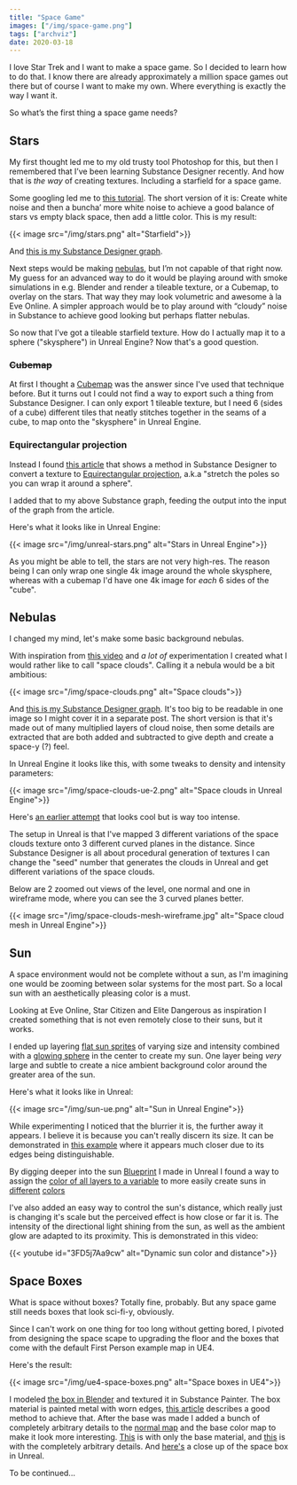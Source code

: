 ```yaml
---
title: "Space Game"
images: ["/img/space-game.png"]
tags: ["archviz"]
date: 2020-03-18
---
```


I love Star Trek and I want to make a space game. So I decided to learn how to do that. I know there are already approximately a million space games out there but of course I want to make my own. Where everything is exactly the way I want it.

So what’s the first thing a space game needs?

## Stars

My first thought led me to my old trusty tool Photoshop for this, but then I remembered that I’ve been learning Substance Designer recently. And how that is *the way* of creating textures. Including a starfield for a space game.

Some googling led me to [this tutorial](http://www.astrobasecommand.com/oh-my-god-its-full-of-stars-a-brief-tutorial-on-creating-procedural-star-fields-using-substances/). The short version of it is: Create white noise and then a buncha’ more white noise to achieve a good balance of stars vs empty black space, then add a little color. This is my result:

{{< image src="/img/stars.png" alt="Starfield">}}

And [this is my Substance Designer graph](/img/substance-nodes.png).

Next steps would be making [nebulas](https://www.google.com/search?q=eve+online+nebula&rlz=1C1CHBF_enUS811US811&sxsrf=ALeKk02DECfICmu7JWyXuR5qSdcTHLoX9w:1584495431929&source=lnms&tbm=isch&sa=X&ved=2ahUKEwjx8_i68aLoAhWChHIEHRLVA7oQ_AUoAXoECAsQAw&biw=3440&bih=1329), but I’m not capable of that right now. My guess for an advanced way to do it would be playing around with smoke simulations in e.g. Blender and render a tileable texture, or a Cubemap, to overlay on the stars. That way they may look volumetric and awesome à la Eve Online. A simpler approach would be to play around with “cloudy” noise in Substance to achieve good looking but perhaps flatter nebulas.

So now that I’ve got a tileable starfield texture. How do I actually map it to a sphere ("skysphere") in Unreal Engine? Now that's a good question.

### ~~Cubemap~~

At first I thought a [Cubemap](https://en.wikipedia.org/wiki/Cube_mapping) was the answer since I've used that technique before. But it turns out I could not find a way to export such a thing from Substance Designer. I can only export 1 tileable texture, but I need 6 (sides of a cube) different tiles that neatly stitches together in the seams of a cube, to map onto the "skysphere" in Unreal Engine.

### Equirectangular projection

Instead I found [this article](https://www.artstation.com/steppenwolf/blog/NB7K/seamless-tiling-planet-textures-in-substance-designer) that shows a method in Substance Designer to convert a texture to [Equirectangular projection](https://en.wikipedia.org/wiki/Equirectangular_projection), a.k.a "stretch the poles so you can wrap it around a sphere".

I added that to my above Substance graph, feeding the output into the input of the graph from the article.

Here's what it looks like in Unreal Engine:

{{< image src="/img/unreal-stars.png" alt="Stars in Unreal Engine">}}

As you might be able to tell, the stars are not very high-res. The reason being I can only wrap one single 4k image around the whole skysphere, whereas with a cubemap I'd have one 4k image for _each_ 6 sides of the "cube".

## Nebulas

I changed my mind, let's make some basic background nebulas.

With inspiration from [this video](https://www.youtube.com/watch?v=sOOdbcdUopQ) and _a lot of_ experimentation I created what I would rather like to call "space clouds". Calling it a nebula would be a bit ambitious:

{{< image src="/img/space-clouds.png" alt="Space clouds">}}

And [this is my Substance Designer graph](/img/space-clouds-nodes.png). It's too big to be readable in one image so I might cover it in a separate post. The short version is that it's made out of many multiplied layers of cloud noise, then some details are extracted that are both added and subtracted to give depth and create a space-y (?) feel.

In Unreal Engine it looks like this, with some tweaks to density and intensity parameters:

{{< image src="/img/space-clouds-ue-2.png" alt="Space clouds in Unreal Engine">}}

Here's [an earlier attempt](/img/space-clouds-ue.png) that looks cool but is way too intense.

The setup in Unreal is that I've mapped 3 different variations of the space clouds texture onto 3 different curved planes in the distance. Since Substance Designer is all about procedural generation of textures I can change the "seed" number that generates the clouds in Unreal and get different variations of the space clouds.

Below are 2 zoomed out views of the level, one normal and one in wireframe mode, where you can see the 3 curved planes better.

{{< image src="/img/space-clouds-mesh-wireframe.jpg" alt="Space cloud mesh in Unreal Engine">}}

## Sun

A space environment would not be complete without a sun, as I'm imagining one would be zooming between solar systems for the most part. So a local sun with an aesthetically pleasing color is a must.

Looking at Eve Online, Star Citizen and Elite Dangerous as inspiration I created something that is not even remotely close to their suns, but it works.

I ended up layering [flat sun sprites](/img/sun-nodes.png) of varying size and intensity combined with a [glowing sphere](/img/sun-sphere.png) in the center to create my sun. One layer being _very_ large and subtle to create a nice ambient background color around the greater area of the sun.

Here's what it looks like in Unreal:

{{< image src="/img/sun-ue.png" alt="Sun in Unreal Engine">}}

While experimenting I noticed that the blurrier it is, the further away it appears. I believe it is because you can't really discern its size. It can be demonstrated in [this example](/img/sun-ue-closer.png) where it appears much closer due to its edges being distinguishable.

By digging deeper into the sun [Blueprint](https://docs.unrealengine.com/en-US/Engine/Blueprints/index.html) I made in Unreal I found a way to assign the [color of all layers to a variable](/img/sun-color-ue-nodes.png) to more easily create suns in [different](/img/sun-ue-blue.png) [colors](/img/sun-ue-red.png)

I've also added an easy way to control the sun's distance, which really just is changing it's scale but the perceived effect is how close or far it is. The intensity of the directional light shining from the sun, as well as the ambient glow are adapted to its proximity. This is demonstrated in this video:

{{< youtube id="3FD5j7Aa9cw" alt="Dynamic sun color and distance">}}


## Space Boxes

What is space without boxes? Totally fine, probably. But any space game still needs boxes that look sci-fi-y, obviously.

Since I can't work on one thing for too long without getting bored, I pivoted from designing the space scape to upgrading the floor and the boxes that come with the default First Person example map in UE4.

Here's the result:

{{< image src="/img/ue4-space-boxes.png" alt="Space boxes in UE4">}}

I modeled [the box in Blender](/img/blender-space-box.png) and textured it in Substance Painter. The box material is painted metal with worn edges, [this article](https://academy.substance3d.com/courses/substance-painter-peeled-paint-effect) describes a good method to achieve that. After the base was made I added a bunch of completely arbitrary details to the [normal map](https://en.wikipedia.org/wiki/Normal_mapping) and the base color map to make it look more interesting. [This](/img/space-box-pre-details.png) is with only the base material, and [this](/img/sp-space-box.png) is with the completely arbitrary details. And [here's](/img/ue4-space-boxe-close.png) a close up of the space box in Unreal.

To be continued...

